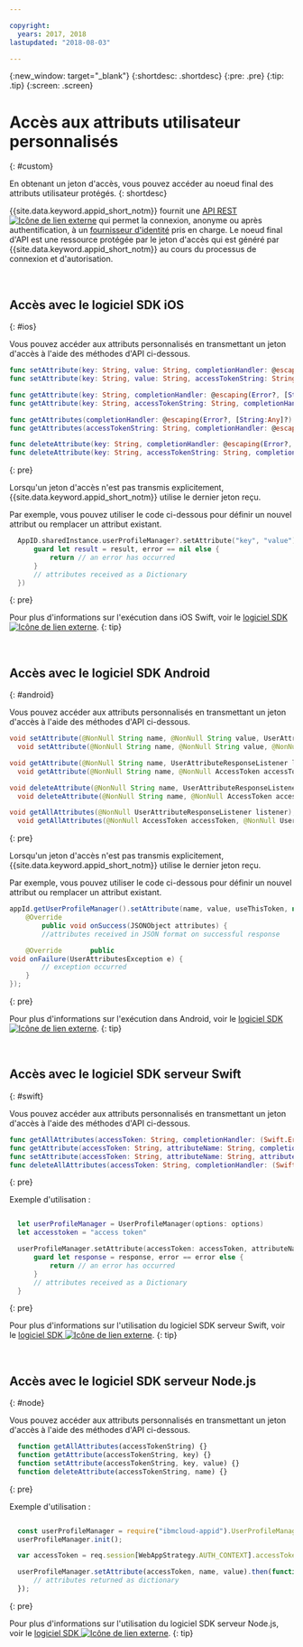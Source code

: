 ```yaml
---

copyright:
  years: 2017, 2018
lastupdated: "2018-08-03"

---
```


{:new_window: target="_blank"}
{:shortdesc: .shortdesc}
{:pre: .pre}
{:tip: .tip}
{:screen: .screen}

# Accès aux attributs utilisateur personnalisés 
{: #custom}

En obtenant un jeton d'accès, vous pouvez accéder au noeud final des attributs utilisateur protégés.
{: shortdesc}

{{site.data.keyword.appid_short_notm}} fournit une <a href="https://appid-profiles.ng.bluemix.net/swagger-ui/index.html#/Attributes" target="_blank">API REST <img src="../../icons/launch-glyph.svg" alt="Icône de lien externe"></a> qui permet la connexion, anonyme ou après authentification, à un [fournisseur d'identité](/docs/services/appid/identity-providers.html) pris en charge. Le noeud final d'API est une ressource protégée par le jeton d'accès qui est généré par {{site.data.keyword.appid_short_notm}} au cours du processus de connexion et d'autorisation. 

</br>

## Accès avec le logiciel SDK iOS 
{: #ios}

 Vous pouvez accéder aux attributs personnalisés en transmettant un jeton d'accès à l'aide des méthodes d'API ci-dessous. 

  ```swift
  func setAttribute(key: String, value: String, completionHandler: @escaping(Error?, [String:Any]?) -> Void)
  func setAttribute(key: String, value: String, accessTokenString: String, completionHandler: @escaping(Error?, [String:Any]?) -> Void)

  func getAttribute(key: String, completionHandler: @escaping(Error?, [String:Any]?) -> Void)
  func getAttribute(key: String, accessTokenString: String, completionHandler: @escaping(Error?, [String:Any]?) -> Void)

  func getAttributes(completionHandler: @escaping(Error?, [String:Any]?) -> Void)
  func getAttributes(accessTokenString: String, completionHandler: @escaping(Error?, [String:Any]?) -> Void)

  func deleteAttribute(key: String, completionHandler: @escaping(Error?, [String:Any]?) -> Void)
  func deleteAttribute(key: String, accessTokenString: String, completionHandler: @escaping(Error?, [String:Any]?) -> Void)
  ```
  {: pre}

Lorsqu'un jeton d'accès n'est pas transmis explicitement, {{site.data.keyword.appid_short_notm}} utilise le dernier jeton reçu.

Par exemple, vous pouvez utiliser le code ci-dessous pour définir un nouvel attribut ou remplacer un attribut existant.

  ```swift
	AppID.sharedInstance.userProfileManager?.setAttribute("key", "value") { (error, result) in
		guard let result = result, error == nil else {
	  		return // an error has occurred
		}
		// attributes received as a Dictionary
	})
  ```
  {: pre}

  Pour plus d'informations sur l'exécution dans iOS Swift, voir le <a href="https://github.com/ibm-cloud-security/appid-clientsdk-swift" target="_blank">logiciel SDK <img src="../../icons/launch-glyph.svg" alt="Icône de lien externe"></a>.
  {: tip}

</br>


## Accès avec le logiciel SDK Android 
{: #android}

Vous pouvez accéder aux attributs personnalisés en transmettant un jeton d'accès à l'aide des méthodes d'API ci-dessous. 

```java
void setAttribute(@NonNull String name, @NonNull String value, UserAttributeResponseListener listener);
  void setAttribute(@NonNull String name, @NonNull String value, @NonNull AccessToken accessToken, UserAttributeResponseListener listener);

void getAttribute(@NonNull String name, UserAttributeResponseListener listener);
  void getAttribute(@NonNull String name, @NonNull AccessToken accessToken, UserAttributeResponseListener listener);

void deleteAttribute(@NonNull String name, UserAttributeResponseListener listener);
  void deleteAttribute(@NonNull String name, @NonNull AccessToken accessToken, UserAttributeResponseListener listener);

void getAllAttributes(@NonNull UserAttributeResponseListener listener);
  void getAllAttributes(@NonNull AccessToken accessToken, @NonNull UserAttributeResponseListener listener);
```
{: pre}

Lorsqu'un jeton d'accès n'est pas transmis explicitement, {{site.data.keyword.appid_short_notm}} utilise le dernier jeton reçu.

Par exemple, vous pouvez utiliser le code ci-dessous pour définir un
nouvel
attribut ou remplacer un attribut existant.

```java
appId.getUserProfileManager().setAttribute(name, value, useThisToken, new UserProfileResponseListener() {
	@Override
		public void onSuccess(JSONObject attributes) {
		//attributes received in JSON format on successful response 		}

	@Override 		public
void onFailure(UserAttributesException e) {
		// exception occurred
	}
});
```
{: pre}

Pour plus d'informations sur l'exécution dans Android, voir le <a href="https://github.com/ibm-cloud-security/appid-clientsdk-android" target="_blank">logiciel SDK <img src="../../icons/launch-glyph.svg" alt="Icône de lien externe"></a>.
{: tip}

</br>

## Accès avec le logiciel SDK serveur Swift 
{: #swift}

Vous pouvez accéder aux attributs personnalisés en transmettant un jeton d'accès à l'aide des méthodes d'API ci-dessous. 

  ```swift
  func getAllAttributes(accessToken: String, completionHandler: (Swift.Error?, [String: Any]?) -> Void)
  func getAttribute(accessToken: String, attributeName: String, completionHandler: (Swift.Error?, [String: Any]?) -> Void)
  func setAttribute(accessToken: String, attributeName: String, attributeValue : "abc", completionHandler: (Swift.Error?, [String: Any]?) -> Void)
  func deleteAllAttributes(accessToken: String, completionHandler: (Swift.Error?, [String: Any]?) -> Void)
  ```
  {: pre}

  Exemple d'utilisation : 

  ```swift

	let userProfileManager = UserProfileManager(options: options)
	let accesstoken = "access token"

	userProfileManager.setAttribute(accessToken: accessToken, attributeName: "name", attributeValue : "abc") { (error, response) in
		guard let response = response, error == error else {
			return // an error has occurred
		}
		// attributes received as a Dictionary
	}
  ```

  {: pre}

  Pour plus d'informations sur l'utilisation du logiciel SDK serveur Swift, voir le <a href="https://github.com/ibm-cloud-security/appid-serversdk-swift" target="_blank">logiciel SDK <img src="../../icons/launch-glyph.svg" alt="Icône de lien externe"></a>.
 {: tip}

</br>

## Accès avec le logiciel SDK serveur Node.js 
{: #node}

Vous pouvez accéder aux attributs personnalisés en transmettant un jeton d'accès à l'aide des méthodes d'API ci-dessous. 

  ```javascript
	function getAllAttributes(accessTokenString) {}
	function getAttribute(accessTokenString, key) {}
	function setAttribute(accessTokenString, key, value) {}
	function deleteAttribute(accessTokenString, name) {}
  ```
  {: pre}

  Exemple d'utilisation :

  ```javascript

	const userProfileManager = require("ibmcloud-appid").UserProfileManager;
	userProfileManager.init();

	var accessToken = req.session[WebAppStrategy.AUTH_CONTEXT].accessToken;

	userProfileManager.setAttribute(accessToken, name, value).then(function (attributes) {
		// attributes returned as dictionary
	});
  ```
  {: pre}

  Pour plus d'informations sur l'utilisation du logiciel SDK serveur Node.js, voir le <a href="https://github.com/ibm-cloud-security/appid-serversdk-nodejs" target="_blank">logiciel SDK <img src="../../icons/launch-glyph.svg" alt="Icône de lien externe"></a>. {: tip}




